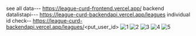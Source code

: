 see all data--- https://league-curd-frontend.vercel.app/
backend datalistapi--- https://league-curd-backendapi.vercel.app/leagues
individual id check-- https://league-curd-backendapi.vercel.app/leagues/<put_user_id>
![1](https://github.com/Sujitcs/League-curd/assets/132594980/ea04e36c-fb8f-4adc-86a7-69b636ab24e7)
![2](https://github.com/Sujitcs/League-curd/assets/132594980/e6a5287d-9e3a-4769-8c2e-5db868977e16)
![3](https://github.com/Sujitcs/League-curd/assets/132594980/15463d21-6aac-45ad-a318-843d50e4d6db)
![4](https://github.com/Sujitcs/League-curd/assets/132594980/d60550ec-5c2e-4895-bc0d-82ff3f323f80)
![5](https://github.com/Sujitcs/League-curd/assets/132594980/a9b0a5d0-9a3b-4e71-9992-afc2f79e0cd0)




